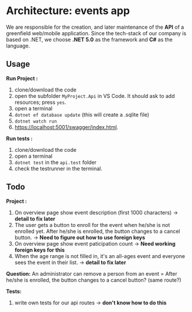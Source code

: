 # Architecture: events app

We are responsible for the creation, and later maintenance of the **API** of a greenfield web/mobile application. Since the tech-stack of our company is based on .NET, we choose **.NET 5.0** as the framework and **C#** as the language.


## Usage
**Run Project :**

1.  clone/download the code
2.  open the subfolder  `MyProject.Api`  in VS Code. It should ask to add resources; press  `yes`.
3.  open a terminal
4.  `dotnet ef database update`  (this will create a .sqlite file)
5.  `dotnet watch run`
6.  [https://localhost:5001/swagger/index.html](https://localhost:5001/swagger/index.html).

**Run tests :**
1.  clone/download the code
2.  open a terminal
3.  `dotnet test`  in the  `api.test`  folder
4.  check the testrunner in the terminal.


## Todo

**Project :**

 1. On overview page show event description (first 1000 characters) → **detail to fix later**
 2. The user gets a button to enroll for the event when he/she is not enrolled yet. After he/she is enrolled, the button changes to a cancel button. → **Need to figure out how to use foreign keys**
 3.  On overview page show event paticipation count → **Need working foreign keys for this**
 4. When the age range is not filled in, it's an all-ages event and everyone sees the event in their list. → **detail to fix later**
 
**Question:** An administrator can remove a person from an event = After he/she is enrolled, the button changes to a cancel button? (same route?)

**Tests:**

 1. write own tests for our api routes → **don't know how to do this**

